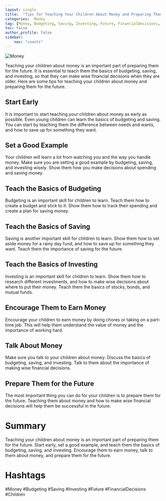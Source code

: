 ```yaml
---
layout: single
title:  "Tips for Teaching Your Children About Money and Preparing Them for the Future"
categories:  Money
tag: [Money, Budgeting, Saving, Investing, Future, FinancialDecisions, Children, ]
toc: false
author_profile: false
sidebar:
    nav: "counts"
---
```

    
![Money](https://images.unsplash.com/photo-1588597879406-7f3b6d8f7f1b?ixlib=rb-1.2.1&ixid=eyJhcHBfaWQiOjEyMDd9&auto=format&fit=crop&w=1350&q=80)

Teaching your children about money is an important part of preparing them for the future. It is essential to teach them the basics of budgeting, saving, and investing, so that they can make wise financial decisions when they are older. Here are some tips for teaching your children about money and preparing them for the future.

## Start Early

It is important to start teaching your children about money as early as possible. Even young children can learn the basics of budgeting and saving. You can start by teaching them the difference between needs and wants, and how to save up for something they want.

## Set a Good Example

Your children will learn a lot from watching you and the way you handle money. Make sure you are setting a good example by budgeting, saving, and investing wisely. Show them how you make decisions about spending and saving money.

## Teach the Basics of Budgeting

Budgeting is an important skill for children to learn. Teach them how to create a budget and stick to it. Show them how to track their spending and create a plan for saving money.

## Teach the Basics of Saving

Saving is another important skill for children to learn. Show them how to set aside money for a rainy day fund, and how to save up for something they want. Teach them the importance of saving for the future.

## Teach the Basics of Investing

Investing is an important skill for children to learn. Show them how to research different investments, and how to make wise decisions about where to put their money. Teach them the basics of stocks, bonds, and mutual funds.

## Encourage Them to Earn Money

Encourage your children to earn money by doing chores or taking on a part-time job. This will help them understand the value of money and the importance of working hard.

## Talk About Money

Make sure you talk to your children about money. Discuss the basics of budgeting, saving, and investing. Talk to them about the importance of making wise financial decisions.

## Prepare Them for the Future

The most important thing you can do for your children is to prepare them for the future. Teaching them about money and how to make wise financial decisions will help them be successful in the future.

# Summary

Teaching your children about money is an important part of preparing them for the future. Start early, set a good example, and teach them the basics of budgeting, saving, and investing. Encourage them to earn money, talk to them about money, and prepare them for the future.

# Hashtags

#Money #Budgeting #Saving #Investing #Future #FinancialDecisions #Children